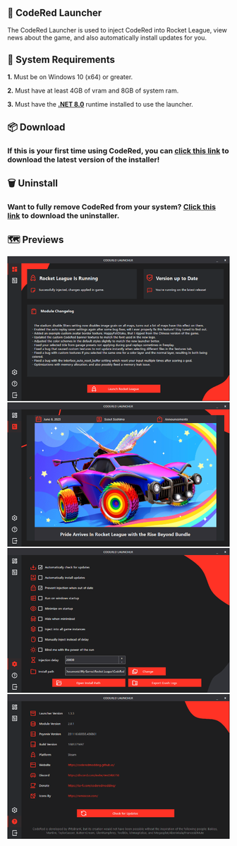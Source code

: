## 🚀 CodeRed Launcher
The CodeRed Launcher is used to inject CodeRed into Rocket League, view news about the game, and also automatically install updates for you.

## 📌 System Requirements
**1.** Must be on Windows 10 (x64) or greater.

**2.** Must have at least 4GB of vram and 8GB of system ram.

**3.** Must have the [**.NET 8.0**](<https://dotnet.microsoft.com/en-us/download/dotnet/8.0>) runtime installed to use the launcher.

## 📦 Download
### If this is your first time using CodeRed, you can [click this link](https://github.com/CodeRedModding/CodeRed-Launcher/releases/latest/download/CodeRedLauncher.zip) to download the latest version of the installer!

## 🗑️ Uninstall
### Want to fully remove CodeRed from your system? [Click this link](https://github.com/CodeRedModding/CodeRed-Launcher/releases/latest/download/CodeRedUninstaller.zip) to download the uninstaller.

## 🗺️ Previews

![](Previews/Dashboard.png?raw=true)
![](Previews/News.png?raw=true)
![](Previews/Settings.png?raw=true)
![](Previews/About.png?raw=true)
